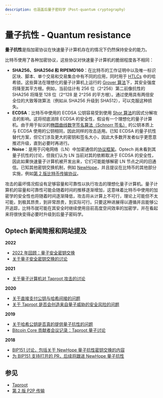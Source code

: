 ```yaml
---
description: 也涵盖后量子密码学（Post-quantum cryptography）
---
```


# 量子抗性 - Quantum resistance

**量子抗性**是指加密协议在快速量子计算机存在的情况下仍然保持安全的能力。

比特币使用了各种加密协议，这些协议对快速量子计算机的脆弱程度各不相同：

* **SHA256、SHA256d 和 RIPEMD160**：在比特币的工作证明中以及唯一标识区块、脚本、单个交易和交易集合中有不同的应用，同时用于 [HTLCs](https://bitcoinops.org/en/topics/htlc/) 中的哈希锁。这些算法在理想化的量子计算机上运行的 [Grover 算法](https://en.wikipedia.org/wiki/Grover's\_algorithm)下，其安全强度将降至其平方根。例如，当前估计有 256 位（2^256）第二前像抗性的 SHA256 将降至 128 位（2^128 是 2^256 的平方根）。通过使用具有两倍安全位的大致等效算法（例如从 SHA256 升级到 SHA512），可以克服这种损失。
* **ECDSA**：比特币中使用的 ECDSA 公钥容易受到使用 [Shor 算法](https://en.wikipedia.org/wiki/Shor's\_algorithm)的因式分解攻击的影响。这将彻底消除 ECDSA 的安全性，假设有一个理想化的量子计算机。由于用于拟议的[椭圆曲线数字签名算法（Schnorr 签名）](https://bitcoinops.org/en/topics/schnorr-signatures/) 的公钥本质上与 ECDSA 使用的公钥相同，因此同样的攻击适用。已知 ECDSA 的量子抗性替代方案，但它们涉及更大的密钥和签名大小，因此大多数开发者似乎更愿意推迟升级，直到必要时再进行。
* **Noise**：是用于闪电网络（LN）中加密通信的[协议框架](https://duo.com/labs/tech-notes/noise-protocol-framework-intro)。Optech 尚未看到其量子抗性的讨论，但我们认为 LN 当前对其的依赖取决于 ECDSA 的安全性，因此如果快速量子计算机被开发出来，它们可能能够解密 LN 节点之间的旧通信。已知其他密钥交换机制，例如 [NewHope](https://newhopecrypto.org/)，并且提议在比特币的其他部分实施，例如[第 2 版比特币传输协议](https://bitcoinops.org/en/topics/v2-p2p-transport/)。

攻击的最坏情况假设有足够容量和可靠性以执行攻击的理想化量子计算机。量子计算机的容量和可靠性可能会随着时间的推移逐渐增加，这意味着比特币中使用的加密学的安全性也将随着时间逐渐降低，攻击将从计算上不可行，理论上可能但不太可能，到极其昂贵，到非常昂贵，到实际可行。只要这种进展得以遵循并且能够公开追踪，比特币就可能在其安全时继续使用目前高度空间效率的加密学，并在看起来将很快变得必要时升级到后量子密码学。

## Optech 新闻简报和网站提及

**2022**

* [2022 年回顾：量子安全密钥交换](https://bitcoinops.org/en/newsletters/2022/12/21/#quantum-safe-keys)
* [关于量子安全密钥交换的讨论](https://bitcoinops.org/en/newsletters/2022/04/20/#quantum-safe-key-exchange)

**2021**

* [关于量子计算机对 Taproot 攻击的讨论](https://bitcoinops.org/en/newsletters/2021/03/24/#discussion-of-quantum-computer-attacks-on-taproot)

**2020**

* [关于直接支付公钥与哈希间接的问题](https://bitcoinops.org/en/newsletters/2020/04/29/#what-are-the-potential-attacks-against-ecdsa-that-would-be-possible-if-we-used-raw-public-keys-as-addresses)
* [关于 Taproot 是否会创造来自量子威胁的安全风险的问题](https://bitcoinops.org/en/newsletters/2020/02/26/#could-taproot-create-larger-security-risks-or-hinder-future-protocol-adjustments-re-quantum-threats)

**2019**

* [关于哈希公钥是否真的提供量子抗性的问题](https://bitcoinops.org/en/newsletters/2019/10/30/#why-does-hashing-public-keys-not-actually-provide-any-quantum-resistance)
* [Bitcoin Core 贡献者会议记录：Taproot 量子讨论](https://bitcoinops.org/en/newsletters/2019/06/12/#taproot-accumulator-quantum)

**2018**

* [BIP151 讨论，包括关于 NewHope 量子抗性密钥交换的内容](https://bitcoinops.org/en/newsletters/2018/09/11/#bip151-discussion)
* [为 BIP151 支持打开的 PR，后续将跟进 NewHope 量子抗性](https://bitcoinops.org/en/newsletters/2018/08/28/#pr-opened-for-initial-bip151-support)

## 参见

* [Taproot](https://bitcoinops.org/en/topics/taproot/)
* [第 2 版 P2P 传输](https://bitcoinops.org/en/topics/v2-p2p-transport/)
